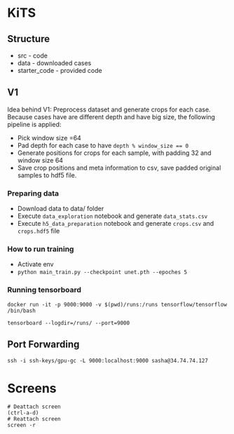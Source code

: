 # KiTS 

## Structure
* src - code
* data - downloaded cases 
* starter_code - provided code

## V1 
Idea behind V1: Preprocess dataset and generate crops for each case. Because cases have are different depth and have big size, the following pipeline is applied:
* Pick window size =64
* Pad depth for each case to have `depth % window_size == 0`
* Generate positions for crops for each sample, with padding 32 and window size 64
* Save crop positions and meta information to csv, save padded original samples to hdf5 file.
### Preparing data
* Download data to data/ folder
* Execute `data_exploration` notebook and generate `data_stats.csv`
* Execute `h5_data_preparation` notebook and generate `crops.csv` and `crops.hdf5` file

### How to run training
* Activate env
* `python main_train.py --checkpoint unet.pth --epoches 5`


### Running tensorboard
```
docker run -it -p 9000:9000 -v $(pwd)/runs:/runs tensorflow/tensorflow /bin/bash

tensorboard --logdir=/runs/ --port=9000
```

## Port Forwarding
```
ssh -i ssh-keys/gpu-gc -L 9000:localhost:9000 sasha@34.74.74.127
```


# Screens
```
# Deattach screen
(ctrl-a-d) 
# Reattach screen
screen -r 
```



